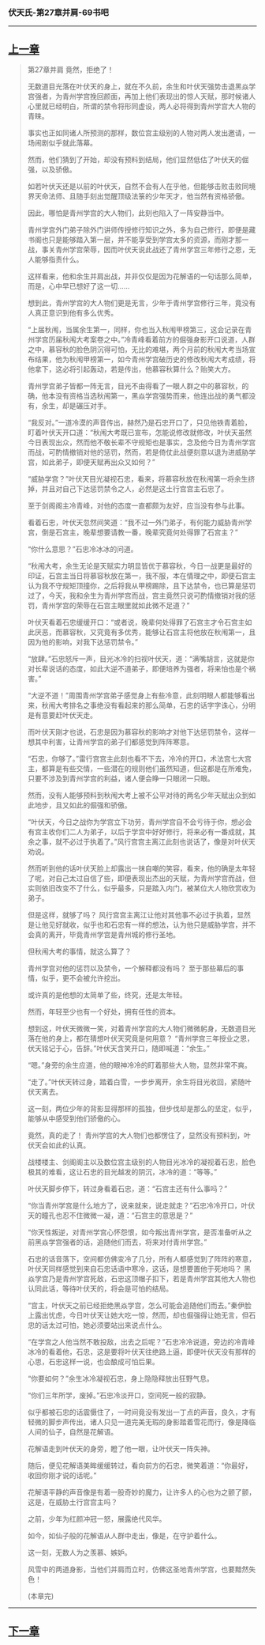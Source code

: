 ### 伏天氏-第27章并肩-69书吧

--------
[上一章](./c1238f08dd305ddfae4bca5691a74a8f.md)
--------


>
>
>
>第27章并肩
>竟然，拒绝了！
>
>无数道目光落在叶伏天的身上，就在不久前，余生和叶伏天强势击退黑焱学宫强者，为青州学宫挽回颜面，再加上他们表现出的惊人天赋，那时候诸人心里就已经明白，所谓的禁令将形同虚设，两人必将得到青州学宫大人物的青睐。
>
>事实也正如同诸人所预测的那样，数位宫主级别的人物对两人发出邀请，一场闹剧似乎就此落幕。
>
>然而，他们猜到了开始，却没有预料到结局，他们显然低估了叶伏天的倔强，以及骄傲。
>
>如若叶伏天还是以前的叶伏天，自然不会有人在乎他，但能够击败击败同境界天命法师、且随手刻出觉醒顶级法箓的少年天才，他当然有资格骄傲。
>
>因此，哪怕是青州学宫的大人物们，此刻也陷入了一阵安静当中。
>
>青州学宫外门弟子除外门讲师传授修行知识之外，多为自己修行，即便是藏书阁也只是能够踏入第一层，并不能享受到学宫太多的资源，而刚才那一战，事关青州学宫荣辱，因而叶伏天说此战还了青州学宫三年修行之恩，无人能够指责什么。
>
>这样看来，他和余生并肩出战，并非仅仅是因为花解语的一句话那么简单，而是，心中早已想好了这一切……
>
>想到此，青州学宫的大人物们更是无言，少年于青州学宫修行三年，竟没有人真正意识到他有多么优秀。
>
>“上届秋闱，当属余生第一，同样，你也当入秋闱甲榜第三，这会记录在青州学宫历届秋闱大考案卷之中。”冷青峰看着前方的倔强身影开口说道，人群之中，慕容秋的脸色阴沉得可怕，无比的难堪，两个月前的秋闱大考当场宣布结果，他为秋闱甲榜第一，如今青州学宫破历史的修改秋闱大考成绩，将他拿下，这必将引起轰动，若是传出，他慕容秋算什么？贻笑大方。
>
>青州学宫弟子皆都一阵无言，目光不由得看了一眼人群之中的慕容秋，的确，他本没有资格当选秋闱第一，黑焱学宫强势而来，他连出战的勇气都没有，余生，却是碾压对手。
>
>“我反对。”一道冷漠的声音传出，赫然乃是石忠开口了，只见他铁青着脸，盯着叶伏天开口道：“秋闱大考既已宣布，怎能说修改就修改，叶伏天虽然今日表现出众，然而他不敬长辈不守规矩也是事实，念及他今日为青州学宫而战，可酌情撤销对他的惩罚，然而，若是倚仗此战便刻意以退为进威胁学宫，如此弟子，即便天赋再出众又如何？”
>
>“威胁学宫？”叶伏天目光凝视石忠，看来，将慕容秋放在秋闱第一将余生挤掉，并且对自己下达惩罚禁令之人，必然是这土行宫宫主石忠了。
>
>至于剑阁阁主冷青峰，对他的态度一直都颇为友好，应当没有参与此事。
>
>看着石忠，叶伏天忽然间笑道：“我不过一外门弟子，有何能力威胁青州学宫，倒是石宫主，晚辈想要请教一番，晚辈究竟何处得罪了石宫主？”
>
>“你什么意思？”石忠冷冰冰的问道。
>
>“秋闱大考，余生无论是天赋实力明显皆优于慕容秋，今日一战更是最好的印证，石宫主当日将慕容秋放在第一，我不服，本在情理之中，即便石宫主认为我不守规矩顶撞你，之后将我从甲榜踢除，且下达禁令，也已算是惩罚过了，今天，我和余生为青州学宫而战，宫主竟然只说可酌情撤销对我的惩罚，青州学宫的荣辱在石宫主眼里就如此微不足道？”
>
>叶伏天看着石忠缓缓开口：“或者说，晚辈何处得罪了石宫主才令石宫主如此厌恶，而慕容秋，又究竟有多优秀，能够让石宫主将他放在秋闱第一，且因为他的影响，对我下达惩罚禁令。”
>
>“放肆。”石忠怒斥一声，目光冰冷的扫视叶伏天，道：“满嘴胡言，这就是你对长辈说话的态度，如此大逆不道弟子，即便培养为强者，将来怕也是个祸害。”
>
>“大逆不道！”周围青州学宫弟子感觉身上有些冷意，此刻明眼人都能够看出来，秋闱大考排名之事绝没有看起来的那么简单，石忠的话字字诛心，分明是有意要赶叶伏天走。
>
>而叶伏天刚才也说，石忠是因为慕容秋的影响才对他下达惩罚禁令，这样一想其中利害，让青州学宫的弟子们都感觉到阵阵寒意。
>
>“石忠，你够了。”雷行宫宫主此刻也看不下去，冷冷的开口，术法宫七大宫主，都算是有些交情，一些潜在的规则他们虽然知道，但这都是在所难免，只要不涉及到青州学宫的利益，诸人便会睁一只眼闭一只眼。
>
>然而，没有人能够预料到秋闱大考上被不公平对待的两名少年天赋出众到如此地步，且又如此的倔强和骄傲。
>
>“叶伏天，今日之战你为学宫立下功劳，青州学宫自不会亏待于你，想必会有宫主收你们二人为弟子，以后于学宫中好好修行，将来必有一番成就，其余之事，就不必过于执着了。”风行宫宫主离江此刻也说话了，像是对叶伏天劝说。
>
>然而听到他的话叶伏天脸上却露出一抹自嘲的笑容，看来，他的确是太年轻了呢，对自己太过自信了些，即便表现出杰出的天赋，为青州学宫而战，但实则依旧改变不了什么，似乎最多，只是踏入内门，被某位大人物欣赏收为弟子。
>
>但是这样，就够了吗？
>风行宫宫主离江让他对其他事不必过于执着，显然是让他见好就收，似乎也和石忠有一样的想法，认为他只是威胁学宫，并不会真的离开，毕竟青州学宫是青州城的修行圣地。
>
>但秋闱大考的事情，就这么算了？
>
>青州学宫对他的惩罚以及禁令，一个解释都没有吗？
>至于那些幕后的事情，似乎，更不会被允许挖出。
>
>或许真的是他想的太简单了些，终究，还是太年轻。
>
>然而，年轻至少也有一个好处，拥有任性的资本。
>
>想到这，叶伏天微微一笑，对着青州学宫的大人物们微微躬身，无数道目光落在他的身上，都在猜想叶伏天究竟是何用意？
>“青州学宫三年授业之恩，伏天铭记于心，告辞。”叶伏天含笑开口，随即喊道：“余生。”
>
>“嗯。”身旁的余生应道，他的眼神冷冷的盯着那些大人物，显然非常不爽。
>
>“走了。”叶伏天转过身，踏着白雪，一步步离开，余生将目光收回，紧随叶伏天离去。
>
>这一刻，两位少年的背影显得那样的孤独，但步伐却是那么的坚定，似乎，能够从中感受到他们骄傲的心。
>
>竟然，真的走了！
>青州学宫的大人物们也都愣住了，显然没有预料到，叶伏天会如此的认真。
>
>战楼楼主、剑阁阁主以及数位宫主级别的人物目光冰冷的凝视着石忠，脸色极其的难看，这让石忠的目光越发的阴沉，冰冷的道：“等等。”
>
>叶伏天脚步停下，转过身看着石忠，道：“石宫主还有什么事吗？”
>
>“你当青州学宫是什么地方了，说来就来，说走就走？”石忠冷冷开口，叶伏天的瞳孔也忍不住微微一凝，道：“石宫主的意思是？”
>
>“你天性叛逆，对青州学宫心怀怨恨，如今叛出青州学宫，是否准备听从之前黑焱学宫强者的话，追随他们而去，将来对付青州学宫。”
>
>石忠的话音落下，空间都仿佛变冷了几分，所有人都感觉到了阵阵的寒意，叶伏天同样感觉到来自石忠话语中寒冷，这话，是想要置他于死地吗？
>黑焱学宫乃是青州学宫死敌，石忠这顶帽子扣下，若是青州学宫其他大人物也认同此话，等待叶伏天的，将会是可怕的结局。
>
>“宫主，叶伏天之前已经拒绝黑焱学宫，怎么可能会追随他们而去。”秦伊脸上露出忧虑，今日叶伏天让她大吃一惊，然而，却也倔强得让她无言，但石忠的话太过可怕，她必须要站出来说点什么。
>
>“在学宫之人他当然不敢投敌，出去之后呢？”石忠冷冷说道，旁边的冷青峰冰冷的看着他，石忠，这是要将叶伏天往绝路上逼，即便叶伏天没有那样的心思，石忠这样一说，也会酿成可怕后果。
>
>“你要如何？”余生冰冷凝视石忠，身上隐隐释放出狂野气息。
>
>“你们三年所学，废掉。”石忠冷淡开口，空间死一般的寂静。
>
>似乎都被石忠的话震慑住了，一时间竟没有发出一丁点的声音，良久，才有轻微的脚步声传出，诸人只见一道完美无瑕的身影踏着雪花而行，像是降临人间的仙子，自然是花解语。
>
>花解语走到叶伏天的身旁，瞪了他一眼，让叶伏天一阵失神。
>
>随后，便见花解语美眸缓缓转过，看向前方的石忠，微笑着道：“你最好，收回你刚才说的话呢。”
>
>花解语平静的声音像是有着一股奇妙的魔力，让许多人的心也为之颤了颤，这是，在威胁土行宫宫主吗？
>
>之前，少年为红颜冲冠一怒，展露绝代风华。
>
>如今，如仙子般的花解语从人群中走出，像是，在守护着什么。
>
>这一刻，无数人为之羡慕、嫉妒。
>
>风雪中的两道身影，当他们并肩而立时，仿佛这圣地青州学宫，也要黯然失色！
>
>(本章完)
>
>

--------
[下一章](./49ab3648fe07f26452b23d421331f486.md)
--------
